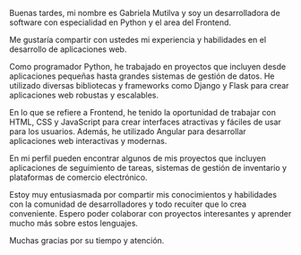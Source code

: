 Buenas tardes, mi nombre es Gabriela Mutilva y soy un desarrolladora de software con especialidad en Python y el area del Frontend.

Me gustaría compartir con ustedes mi experiencia y habilidades en el desarrollo de aplicaciones web.

Como programador Python, he trabajado en proyectos que incluyen desde aplicaciones pequeñas hasta grandes sistemas de gestión de datos. He utilizado diversas bibliotecas y frameworks como Django y Flask para crear aplicaciones web robustas y escalables.

En lo que se refiere a Frontend, he tenido la oportunidad de trabajar con HTML, CSS y JavaScript para crear interfaces atractivas y fáciles de usar para los usuarios. Además, he utilizado Angular para desarrollar aplicaciones web interactivas y modernas.

En mi perfil pueden encontrar algunos de mis proyectos que incluyen aplicaciones de seguimiento de tareas, sistemas de gestión de inventario y plataformas de comercio electrónico.

Estoy muy entusiasmada por compartir mis conocimientos y habilidades con la comunidad de desarrolladores y todo recuiter que lo crea conveniente.
Espero poder colaborar con proyectos interesantes y aprender mucho más sobre estos lenguajes.

Muchas gracias por su tiempo y atención.
